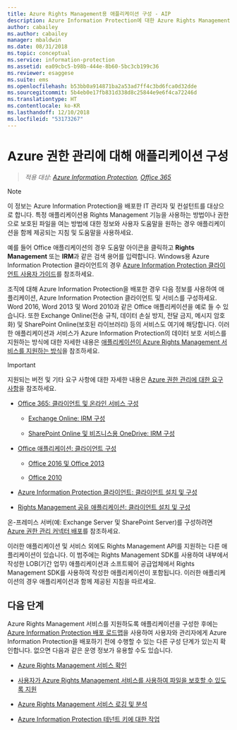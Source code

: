 ```yaml
---
title: Azure Rights Management용 애플리케이션 구성 - AIP
description: Azure Information Protection에 대한 Azure Rights Management 보호 서비스를 지원하도록 애플리케이션 및 서비스를 구성하는 관리자에 대한 지침입니다. Word 2013, Word 2010등의 Office 애플리케이션과 Exchange Online(전송 규칙, 데이터 손실 방지, 전달 금지, 메시지 암호화) 및 SharePoint Online(보호된 라이브러리) 등의 서비스를 예로 들 수 있습니다.
author: cabailey
ms.author: cabailey
manager: mbaldwin
ms.date: 08/31/2018
ms.topic: conceptual
ms.service: information-protection
ms.assetid: ea09cbc5-b98b-444e-8b60-5bc3cb199c36
ms.reviewer: esaggese
ms.suite: ems
ms.openlocfilehash: b53bb0a914871ba2a53ad7ff4c3bd6fca0d32dde
ms.sourcegitcommit: 5b4eb0e17fb831d338d8c25844e9e6f4ca72246d
ms.translationtype: HT
ms.contentlocale: ko-KR
ms.lasthandoff: 12/10/2018
ms.locfileid: "53173267"
---
```

# <a name="configuring-applications-for-azure-rights-management"></a>Azure 권한 관리에 대해 애플리케이션 구성

>*적용 대상: [Azure Information Protection](https://azure.microsoft.com/pricing/details/information-protection), [Office 365](https://download.microsoft.com/download/E/C/F/ECF42E71-4EC0-48FF-AA00-577AC14D5B5C/Azure_Information_Protection_licensing_datasheet_EN-US.pdf)*

> [!NOTE]
> 이 정보는 Azure Information Protection을 배포한 IT 관리자 및 컨설턴트를 대상으로 합니다. 특정 애플리케이션용 Rights Management 기능을 사용하는 방법이나 권한으로 보호된 파일을 여는 방법에 대한 정보와 사용자 도움말을 원하는 경우 애플리케이션을 함께 제공되는 지침 및 도움말을 사용하세요.
>
> 예를 들어 Office 애플리케이션의 경우 도움말 아이콘을 클릭하고 **Rights Management** 또는 **IRM**과 같은 검색 용어를 입력합니다. Windows용 Azure Information Protection 클라이언트의 경우 [Azure Information Protection 클라이언트 사용자 가이드](./rms-client/client-user-guide.md)를 참조하세요.

조직에 대해 Azure Information Protection을 배포한 경우 다음 정보를 사용하여 애플리케이션, Azure Information Protection 클라이언트 및 서비스를 구성하세요. Word 2016, Word 2013 및 Word 2010과 같은 Office 애플리케이션을 예로 들 수 있습니다. 또한 Exchange Online(전송 규칙, 데이터 손실 방지, 전달 금지, 메시지 암호화) 및 SharePoint Online(보호된 라이브러리) 등의 서비스도 여기에 해당합니다. 이러한 애플리케이션과 서비스가 Azure Information Protection의 데이터 보호 서비스를 지원하는 방식에 대한 자세한 내용은 [애플리케이션이 Azure Rights Management 서비스를 지원하는 방식](applications-support.md)을 참조하세요.

> [!IMPORTANT]
> 지원되는 버전 및 기타 요구 사항에 대한 자세한 내용은 [Azure 권한 관리에 대한 요구 사항](requirements.md)을 참조하세요.

-   [Office 365: 클라이언트 및 온라인 서비스 구성](configure-office365.md)

    -   [Exchange Online: IRM 구성](configure-office365.md#exchange-online-irm-configuration)

    -   [SharePoint Online 및 비즈니스용 OneDrive: IRM 구성](configure-office365.md#sharepoint-online-and-onedrive-for-business-irm-configuration)

- [Office 애플리케이션: 클라이언트 구성](configure-office-apps.md)

    -   [Office 2016 및 Office 2013](configure-office-apps.md#office-2016-and-office-2013)

    -   [Office 2010](configure-office-apps.md#office-2010)

-   [Azure Information Protection 클라이언트: 클라이언트 설치 및 구성](configure-sharing-app.md)

-   [Rights Management 공유 애플리케이션: 클라이언트 설치 및 구성](configure-sharing-app.md)


온-프레미스 서버(예: Exchange Server 및 SharePoint Server)를 구성하려면 [Azure 권한 관리 커넥터 배포](deploy-rms-connector.md)를 참조하세요.

이러한 애플리케이션 및 서비스 외에도 Rights Management API를 지원하는 다른 애플리케이션이 있습니다. 이 범주에는 Rights Management SDK를 사용하여 내부에서 작성한 LOB(기간 업무) 애플리케이션과 소프트웨어 공급업체에서 Rights Management SDK를 사용하여 작성한 애플리케이션이 포함됩니다. 이러한 애플리케이션의 경우 애플리케이션과 함께 제공된 지침을 따르세요.

## <a name="next-steps"></a>다음 단계
Azure Rights Management 서비스를 지원하도록 애플리케이션을 구성한 후에는 [Azure Information Protection 배포 로드맵](deployment-roadmap.md)을 사용하여 사용자와 관리자에게 Azure Information Protection을 배포하기 전에 수행할 수 있는 다른 구성 단계가 있는지 확인합니다. 없으면 다음과 같은 운영 정보가 유용할 수도 있습니다.

- [Azure Rights Management 서비스 확인](verify.md)

- [사용자가 Azure Rights Management 서비스를 사용하여 파일을 보호할 수 있도록 지원](help-users.md)

- [Azure Rights Management 서비스 로깅 및 분석](log-analyze-usage.md)

- [Azure Information Protection 테넌트 키에 대한 작업](operations-tenant-key.md)


